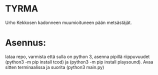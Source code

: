 # TYRMA
 Urho Kekkosen kadonneen muumioituneen pään metsästäjät.
 
# Asennus: 
lataa repo, varmista että sulla on python 3, asenna pipillä riippuvuudet (python3 -m pip install tcod) ja (python3 -m pip install playsound). Avaa sitten terminaalissa ja suorita (python3 main.py)

